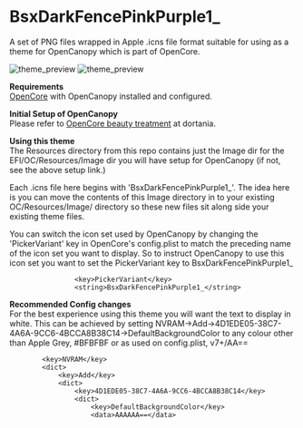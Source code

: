 # BsxDarkFencePinkPurple1_
A set of PNG files wrapped in Apple .icns file format suitable for using as a theme for OpenCanopy which is part of OpenCore.

<img src="https://github.com/blackosx/BsxDarkFencePinkPurple1_/blob/main/preview_ui.jpg" alt="theme_preview" border="0">

<img src="https://github.com/blackosx/BsxDarkFencePinkPurple1_/blob/main/preview_password.jpg" alt="theme_preview" border="0">

**Requirements**<br>
[OpenCore](https://github.com/acidanthera/OpenCorePkg) with OpenCanopy installed and configured.

**Initial Setup of OpenCanopy**<br>
Please refer to [OpenCore beauty treatment](https://dortania.github.io/OpenCore-Post-Install/cosmetic/gui.html#setting-up-opencore-s-gui) at dortania.

**Using this theme**<br>
The Resources directory from this repo contains just the Image dir for the EFI/OC/Resources/Image dir you will have setup for OpenCanopy (if not, see the above setup link.)

Each .icns file here begins with 'BsxDarkFencePinkPurple1_'. The idea here is you can move the contents of this Image directory in to your existing OC/Resources/Image/ directory so these new files sit along side your existing theme files. 

You can switch the icon set used by OpenCanopy by changing the 'PickerVariant' key in OpenCore's config.plist to match the preceding name of the icon set you want to display. So to instruct OpenCanopy to use this icon set you want to set the PickerVariant key to BsxDarkFencePinkPurple1_

```
                <key>PickerVariant</key>
                <string>BsxDarkFencePinkPurple1_</string>
```

**Recommended Config changes**<br>
For the best experience using this theme you will want the text to display in white. This can be achieved by setting NVRAM->Add->4D1EDE05-38C7-4A6A-9CC6-4BCCA8B38C14->DefaultBackgroundColor to any colour other than Apple Grey, #BFBFBF or as used on config.plist, v7+/AA==

```
        <key>NVRAM</key>
        <dict>
            <key>Add</key>
            <dict>
                <key>4D1EDE05-38C7-4A6A-9CC6-4BCCA8B38C14</key>
                <dict>
                    <key>DefaultBackgroundColor</key>
                    <data>AAAAAA==</data>
```
